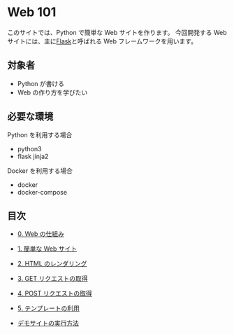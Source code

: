# Web 101

このサイトでは、Python で簡単な Web サイトを作ります。
今回開発する Web サイトには、主に[Flask](https://msiz07-flask-docs-ja.readthedocs.io/ja/latest/)と呼ばれる Web フレームワークを用います。

## 対象者

- Python が書ける
- Web の作り方を学びたい

## 必要な環境

Python を利用する場合

- python3
- flask jinja2

Docker を利用する場合

- docker
- docker-compose

## 目次

- [0. Web の仕組み](./0)
- [1. 簡単な Web サイト](./1)
- [2. HTML のレンダリング](./2)
- [3. GET リクエストの取得](./3)
- [4. POST リクエストの取得](./4)
- [5. テンプレートの利用](./5)
  <br/>

- [デモサイトの実行方法](./demo)
